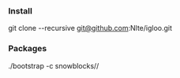 ### Install

git clone --recursive git@github.com:Nlte/igloo.git


### Packages
./bootstrap -c snowblocks/<package>/
